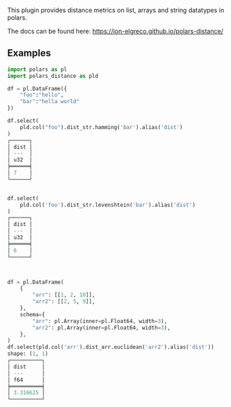 This plugin provides distance metrics on list, arrays and string datatypes in polars.

The docs can be found here: https://ion-elgreco.github.io/polars-distance/

## Examples

```python
import polars as pl
import polars_distance as pld

df = pl.DataFrame({
    "foo":"hello",
    "bar":"hella world"
})

df.select(
    pld.col("foo").dist_str.hamming('bar').alias('dist')
)
┌──────┐
│ dist │
│ ---  │
│ u32  │
╞══════╡
│ 7    │
└──────┘


df.select(
    pld.col('foo').dist_str.levenshtein('bar').alias('dist')
)
┌──────┐
│ dist │
│ ---  │
│ u32  │
╞══════╡
│ 6    │
└──────┘



df = pl.DataFrame(
    {
        "arr": [[1, 2, 10]],
        "arr2": [[2, 5, 9]],
    },
    schema={
        "arr": pl.Array(inner=pl.Float64, width=3),
        "arr2": pl.Array(inner=pl.Float64, width=3),
    },
)
df.select(pld.col('arr').dist_arr.euclidean('arr2').alias('dist'))
shape: (1, 1)
┌──────────┐
│ dist     │
│ ---      │
│ f64      │
╞══════════╡
│ 3.316625 │
└──────────┘
```
